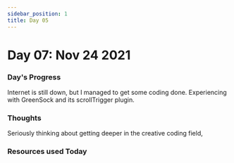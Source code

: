 ```yaml
---
sidebar_position: 1
title: Day 05
---
```

# Day 07: Nov 24 2021

### Day's Progress

Internet is still down, but I managed to get some coding done.
Experiencing with GreenSock and its scrollTrigger plugin.


### Thoughts
Seriously thinking about getting deeper in the creative coding field, 

### Resources used Today


